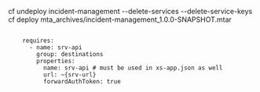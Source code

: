 cf undeploy incident-management --delete-services --delete-service-keys
cf deploy mta_archives/incident-management_1.0.0-SNAPSHOT.mtar


```

    requires:
      - name: srv-api
        group: destinations
        properties:
          name: srv-api # must be used in xs-app.json as well
          url: ~{srv-url}
          forwardAuthToken: true
```